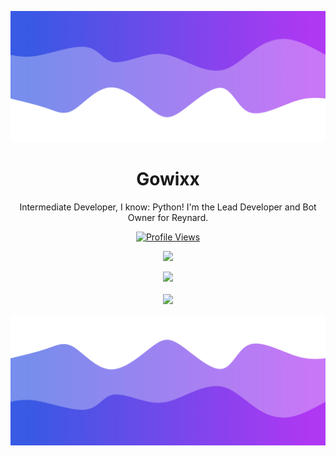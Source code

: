 ![Header](./header.png)

<h1 align="center">Gowixx</h1>
<p align="center">Intermediate Developer, I know: Python! I'm the Lead Developer and Bot Owner for Reynard.</p>
<a href="https://github.com/Blhu185">
  <p align="center">
    <img src="https://komarev.com/ghpvc/?username=Blhu185" alt="Profile Views">
  </p>
</a>

<p align="center">
  <img src="https://github-readme-stats.vercel.app/api/?username=Gowixx&title_color=4F8CC9&text_color=9f9f9f&show_icons=true&bg_color=00000000&hide_border=true&icon_color=4F8CC9&hide_title=true&count_private=true" />
</p>

<p align="center">
  <img src="https://discord.c99.nl/widget/theme-4/693502062650064906.png" />
  <br />
  <br />
  <img src="https://github-profile-trophy.vercel.app/?username=Blhu185&theme=nord&margin-w=15&margin-h=1&column=6" />
</p>

![Footer](./footer.png)
